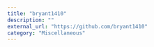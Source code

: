 ```yaml
---
title: "bryant1410"
description: ""
external_url: "https://github.com/bryant1410"
category: "Miscellaneous"
---
```

